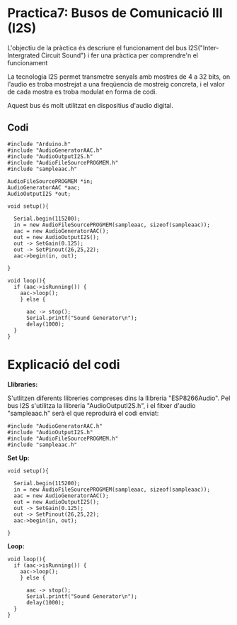 # Practica7: Busos de Comunicació III (I2S)

L'objectiu de la pràctica és descriure el funcionament del bus I2S("Inter-Intergrated Circuit Sound") i fer una pràctica per comprendre'n el funcionament

La tecnologia I2S permet transmetre senyals amb mostres de 4 a 32 bits, on l'audio es troba mostrejat a una freqüencia de mostreig concreta, i el valor de cada mostra es troba modulat en forma de codi.

Aquest bus és molt utilitzat en dispositius d'audio digital.

## Codi

```
#include "Arduino.h"
#include "AudioGeneratorAAC.h"
#include "AudioOutputI2S.h"
#include "AudioFileSourcePROGMEM.h"
#include "sampleaac.h"

AudioFileSourcePROGMEM *in;
AudioGeneratorAAC *aac;
AudioOutputI2S *out;

void setup(){

  Serial.begin(115200);
  in = new AudioFileSourcePROGMEM(sampleaac, sizeof(sampleaac));
  aac = new AudioGeneratorAAC();
  out = new AudioOutputI2S();
  out -> SetGain(0.125);
  out -> SetPinout(26,25,22);
  aac->begin(in, out);

}

void loop(){
  if (aac->isRunning()) {
    aac->loop();
    } else {

      aac -> stop();
      Serial.printf("Sound Generator\n");
      delay(1000);
  }
}
```


# Explicació del codi

**Llibraries:**

S'utlitzen diferents llibreries compreses dins la llibreria "ESP8266Audio". Pel bus I2S s'utilitza la llibreria "AudioOutputI2S.h", i el fitxer d'audio "sampleaac.h" serà el que reproduirà el codi enviat:

```
#include "AudioGeneratorAAC.h"
#include "AudioOutputI2S.h"
#include "AudioFileSourcePROGMEM.h"
#include "sampleaac.h"

```

**Set Up:**

```
void setup(){

  Serial.begin(115200);
  in = new AudioFileSourcePROGMEM(sampleaac, sizeof(sampleaac));
  aac = new AudioGeneratorAAC();
  out = new AudioOutputI2S();
  out -> SetGain(0.125);
  out -> SetPinout(26,25,22);
  aac->begin(in, out);

}
```

**Loop:**

```
void loop(){
  if (aac->isRunning()) {
    aac->loop();
    } else {

      aac -> stop();
      Serial.printf("Sound Generator\n");
      delay(1000);
  }
}
